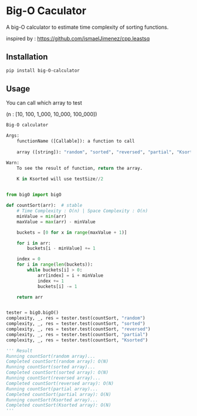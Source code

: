 # Big-O Caculator

A big-O calculator to estimate time complexity of sorting functions.

inspired by : https://github.com/ismaelJimenez/cpp.leastsq

## Installation

```bash
pip install big-O-calculator
```

## Usage

You can call which array to test

(n : [10, 100, 1_000, 10_000, 100_000])

```py
Big-O calculator

Args:
    functionName ([Callable]): a function to call
    
    array ([string]): "random", "sorted", "reversed", "partial", "Ksorted"

Warn:
    To see the result of function, return the array.

    K in Ksorted will use testSize//2
  
```

```py
from bigO import bigO

def countSort(arr):  # stable
    # Time Complexity : O(n) | Space Complexity : O(n)
    minValue = min(arr)
    maxValue = max(arr) - minValue

    buckets = [0 for x in range(maxValue + 1)]

    for i in arr:
        buckets[i - minValue] += 1

    index = 0
    for i in range(len(buckets)):
        while buckets[i] > 0:
            arr[index] = i + minValue
            index += 1
            buckets[i] -= 1

    return arr


tester = bigO.bigO()
complexity, _, res = tester.test(countSort, "random")
complexity, _, res = tester.test(countSort, "sorted")
complexity, _, res = tester.test(countSort, "reversed")
complexity, _, res = tester.test(countSort, "partial")
complexity, _, res = tester.test(countSort, "Ksorted")

''' Result
Running countSort(random array)...
Completed countSort(random array): O(N)
Running countSort(sorted array)...
Completed countSort(sorted array): O(N)
Running countSort(reversed array)...
Completed countSort(reversed array): O(N)
Running countSort(partial array)...
Completed countSort(partial array): O(N)
Running countSort(Ksorted array)...
Completed countSort(Ksorted array): O(N)
'''
```
